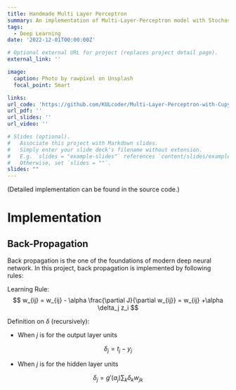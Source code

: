 ```yaml
---
title: Handmade Multi Layer Perceptron
summary: An implementation of Multi-Layer-Perceptron model with Stochastic Gradient Descent with CuPy. And designed to be easy to reuse.
tags:
  - Deep Learning
date: '2022-12-01T00:00:00Z'

# Optional external URL for project (replaces project detail page).
external_link: ''

image:
  caption: Photo by rawpixel on Unsplash
  focal_point: Smart

links:
url_code: 'https://github.com/KULcoder/Multi-Layer-Perceptron-with-Cupy-and-Application'
url_pdf: ''
url_slides: ''
url_video: ''

# Slides (optional).
#   Associate this project with Markdown slides.
#   Simply enter your slide deck's filename without extension.
#   E.g. `slides = "example-slides"` references `content/slides/example-slides.md`.
#   Otherwise, set `slides = ""`.
slides: ""
---
```

(Detailed implementation can be found in the source code.)

# Implementation

## Back-Propagation
Back propagation is the one of the foundations of modern deep neural network. In this project, back propagation is implemented by following rules:

Learning Rule: 
$$
w_{ij} = w_{ij} - \alpha \frac{\partial J}{\partial w_{ij}} = w_{ij} +\alpha \delta_j z_i
$$

Definition on $\delta$ (recursively):

- When $j$ is for the output layer units

$$
 \delta_j = t_j - y_j
$$

- When $j$ is for the hidden layer units

$$
 \delta_j = g'(a_j)\sum_k \delta_k w_{jk}
$$